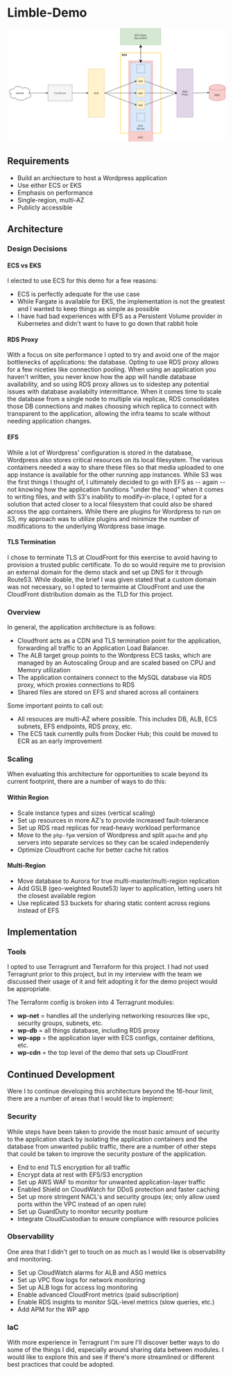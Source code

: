 # Limble-Demo

![limble-demo](diagram.png)

## Requirements
- Build an archiecture to host a Wordpress application
- Use either ECS or EKS
- Emphasis on performance
- Single-region, multi-AZ
- Publicly accessible

## Architecture

### Design Decisions

#### ECS vs EKS
I elected to use ECS for this demo for a few reasons:
- ECS is perfectly adequate for the use case
- While Fargate is available for EKS, the implementation is not the greatest and I wanted to keep things as simple as possible
- I have had bad experiences with EFS as a Persistent Volume provider in Kubernetes and didn't want to have to go down that rabbit hole

#### RDS Proxy
With a focus on site performance I opted to try and avoid one of the major bottlenecks of applications: the database. Opting to use RDS proxy allows for a few niceties like connection pooling. When using an application you haven't written, you never know how the app will handle database availability, and so using RDS proxy allows us to sidestep any potential issues with database availabilty intermittance. When it comes time to scale the database from a single node to multiple via replicas, RDS consolidates those DB connections and makes choosing which replica to connect with transparent to the application, allowing the infra teams to scale without needing application changes.

#### EFS
While a lot of Wordpress' configuration is stored in the database, Wordpress also stores critical resources on its local filesystem. The various containers needed a way to share these files so that media uploaded to one app instance is available for the other running app instances. While S3 was the first things I thought of, I ultimately decided to go with EFS as -- again -- not knowing how the application fundtions "under the hood" when it comes to writing files, and with S3's inability to modify-in-place, I opted for a solution that acted closer to a local filesystem that could also be shared across the app containers. While there are plugins for Wordpress to run on S3, my approach was to utilize plugins and minimize the number of modifications to the underlying Wordpress base image.

#### TLS Termination
I chose to terminate TLS at CloudFront for this exercise to avoid having to provision a trusted public certificate. To do so would require me to provision an external domain for the demo stack and set up DNS for it through Route53. While doable, the brief I was given stated that a custom domain was not necessary, so I opted to termainte at CloudFront and use the CloudFront distribution domain as the TLD for this project.

### Overview

In general, the application architecture is as follows:
-   Cloudfront acts as a CDN and TLS termination point for the application, forwarding all traffic to an Application Load Balancer.
- The ALB target group points to the Wordpress ECS tasks, which are managed by an Autoscaling Group and are scaled based on CPU and Memory utilization
- The application containers connect to the MySQL database via RDS proxy, which proxies connections to RDS
- Shared files are stored on EFS and shared across all containers

Some important points to call out:
- All resouces are multi-AZ where possible. This includes DB, ALB, ECS subnets, EFS endpoints, RDS proxy, etc. 
- The ECS task currently pulls from Docker Hub; this could be moved to ECR as an early improvement

### Scaling

When evaluating this architecture for opportunities to scale beyond its current footprint, there are a number of ways to do this:

#### Within Region
- Scale instance types and sizes (vertical scaling)
- Set up resources in more AZ's to provide increased fault-tolerance 
- Set up RDS read replicas for read-heavy workload performance
- Move to the `php-fpm` version of Wordpress and split `apache` and `php` servers into separate services so they can be scaled independenly
- Optimize Cloudfront cache for better cache hit ratios

#### Multi-Region
- Move database to Aurora for true multi-master/multi-region replication
- Add GSLB (geo-weighted Route53) layer to application, letting users hit the closest available region
- Use replicated S3 buckets for sharing static content across regions instead of EFS


## Implementation

### Tools

I opted to use Terragrunt and Terraform for this project. I had not used Terragrunt prior to this project, but in my interview with the team we discussed their usage of it and felt adopting it for the demo project would be appropriate.

The Terraform config is broken into 4 Terragrunt modules:
- <b>wp-net</b> = handles all the underlying networking resources like vpc, security groups, subnets, etc.
- <b>wp-db</b> = all things database, including RDS proxy
- <b>wp-app</b> = the application layer with ECS configs, container defitions, etc.
- <b>wp-cdn</b> = the top level of the demo that sets up CloudFront

## Continued Development

Were I to continue developing this architecture beyond the 16-hour limit, there are a number of areas that I would like to implement:

### Security
While steps have been taken to provide the most basic amount of security to the application stack by isolating the application containers and the database from unwanted public traffic, there are a number of other steps that could be taken to improve the security posture of the application.

- End to end TLS encryption for all traffic
- Encrypt data at rest with EFS/S3 encryption
- Set up AWS WAF to monitor for unwanted application-layer traffic
- Enabled Shield on CloudWatch for DDoS protection and faster caching
- Set up more stringent NACL's and security groups (ex; only allow used ports within the VPC instead of an open rule)
- Set up GuardDuty to monitor security posture
- Integrate CloudCustodian to ensure compliance with resource policies

### Observability
One area that I didn't get to touch on as much as I would like is observability and monitoring. 
- Set up CloudWatch alarms for ALB and ASG metrics
- Set up VPC flow logs for network monitoring
- Set up ALB logs for access log monitoring
- Enable advanced CloudFront metrics (paid subscription)
- Enable RDS insights to monitor SQL-level metrics (slow queries, etc.)
- Add APM for the WP app

### IaC
With more experience in Terragrunt I'm sure I'll discover better ways to do some of the things I did, especially around sharing data between modules. I would like to explore this and see if there's more streamlined or different best practices that could be adopted.